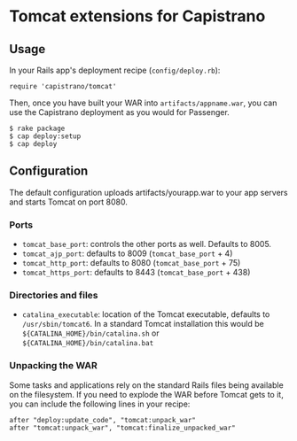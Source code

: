 # Tomcat extensions for Capistrano


## Usage

In your Rails app's deployment recipe (`config/deploy.rb`):

    require 'capistrano/tomcat'

Then, once you have built your WAR into `artifacts/appname.war`,
you can use the Capistrano deployment as you would for Passenger.

    $ rake package
    $ cap deploy:setup
    $ cap deploy

## Configuration

The default configuration uploads artifacts/yourapp.war to your app
servers and starts Tomcat on port 8080.

### Ports
* `tomcat_base_port`: controls the other ports as well. Defaults to 8005.
* `tomcat_ajp_port`: defaults to 8009 (`tomcat_base_port` + 4)
* `tomcat_http_port`: defaults to 8080 (`tomcat_base_port` + 75)
* `tomcat_https_port`: defaults to 8443 (`tomcat_base_port` + 438)

### Directories and files
* `catalina_executable`: location of the Tomcat executable, defaults to `/usr/sbin/tomcat6`.  In a standard Tomcat installation this would be `${CATALINA_HOME}/bin/catalina.sh` or `${CATALINA_HOME}/bin/catalina.bat`

### Unpacking the WAR

Some tasks and applications rely on the standard Rails files being
available on the filesystem. If you need to explode the WAR before
Tomcat gets to it, you can include the following lines in your recipe:

    after "deploy:update_code", "tomcat:unpack_war"
    after "tomcat:unpack_war", "tomcat:finalize_unpacked_war"

